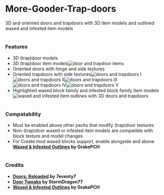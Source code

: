 # More-Gooder-Trap-doors
3D and oriented doors and trapdoors with 3D item models and outlined waxed and infested item models
# 
### Features
- 3D (trap)door models
- 3D (trap)door item models![door and trapdoor items](https://github.com/user-attachments/assets/090d4c5f-1046-46e0-ada8-b94b5b09a81a)
- Oriented doors with hinge and side textures
- Oriented trapdoors with side textures![doors and trapdoors I](https://github.com/user-attachments/assets/acd30e5c-cb58-45c3-bafc-c04a5e65e39b)![doors and trapdoors II](https://github.com/user-attachments/assets/8ee2ff9d-18c4-484e-b677-4053b2113d3d)![doors and trapdoors III](https://github.com/user-attachments/assets/d31a2e0d-c463-4a5c-8fc4-c4c9dc88f837)![doors and trapdoors IV](https://github.com/user-attachments/assets/ea4c5502-ce29-4eee-89d8-264b121fdd46)![doors and trapdoors V](https://github.com/user-attachments/assets/1307957d-6e24-41f6-954d-8e7f03ef2d0a)
- Highlighted waxed block family and infested block family item models![waxed and infested item outlines with 3D doors and trapdoors](https://github.com/user-attachments/assets/41b2f084-bbc1-4113-aa86-86574610f057)
#
### Compatability
- Must be enabled above other packs that modify (trap)door textures
- Non-(trap)door waxed or infested item models are compatible with block texture and model changes
- For Create mod waxed blocks support, enable alongside and above **[Waxed & Infested Outlines](https://modrinth.com/resourcepack/waxed-and-infested-outlines) by GrakePCH**
#
### Credits
- **[Doors: Reloaded](https://modrinth.com/resourcepack/doors-reloaded) by 7eventy7**
- **[Door Tweaks](https://modrinth.com/resourcepack/door-tweaks) by StormDragon77**
- **[Waxed & Infested Outlines](https://modrinth.com/resourcepack/waxed-and-infested-outlines) by GrakePCH**
